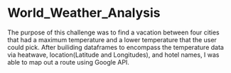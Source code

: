 # World_Weather_Analysis
The purpose of this challenge was to find a vacation between four cities that had a maximum temperature and a lower temperature that the user could pick. After builiding dataframes to encompass the temperature data via heatwave, location(Latitude and Longitudes), and hotel names, I was able to map out a route using Google API. 
